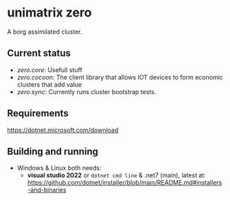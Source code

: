 # unimatrix zero

A borg assimilated cluster.

## Current status

- *zero.core*: Usefull stuff
- *zero.cocoon*: The client library that allows IOT devices to form economic clusters that add value
- *zero.sync*:  Currently runs cluster bootstrap tests.

## Requirements
https://dotnet.microsoft.com/download


## Building and running

- Windows & Linux both needs:
  - **visual studio 2022** or `dotnet cmd line` & .net7 (main), latest at: https://github.com/dotnet/installer/blob/main/README.md#installers-and-binaries



